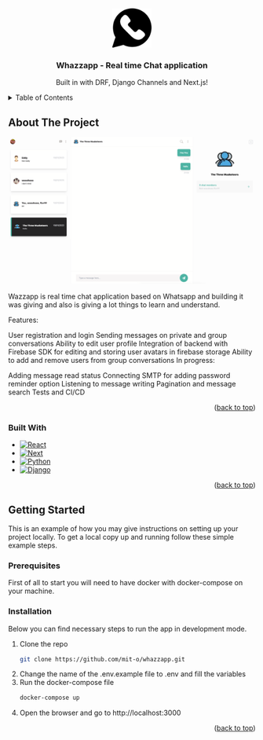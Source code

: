 <a name="readme-top"></a>

<!-- PROJECT LOGO -->
<br />
<div align="center">
  <a href="https://github.com/mit-o/whazzapp">
    <img src="client/public/favicon/android-chrome-192x192.png" alt="Logo" width="80" height="80">
  </a>

  <h3 align="center">Whazzapp - Real time Chat application</h3>

  <p align="center">
    Built in with DRF, Django Channels and Next.js!
    <br />
  </p>
</div>

<!-- TABLE OF CONTENTS -->
<details>
  <summary>Table of Contents</summary>
  <ol>
    <li>
      <a href="#about-the-project">About The Project</a>
      <ul>
        <li><a href="#built-with">Built With</a></li>
      </ul>
    </li>
    <li>
      <a href="#getting-started">Getting Started</a>
      <ul>
        <li><a href="#prerequisites">Prerequisites</a></li>
        <li><a href="#installation">Installation</a></li>
      </ul>
    </li>
  </ol>
</details>

<!-- ABOUT THE PROJECT -->

## About The Project

[![App intro][app-intro]](https://github.com/mit-o/whazzapp)

Wazzapp is real time chat application based on Whatsapp and building it was giving and also is giving a lot things to learn and understand.

Features:

User registration and login
Sending messages on private and group conversations
Ability to edit user profile
Integration of backend with Firebase SDK for editing and storing user avatars in firebase storage
Ability to add and remove users from group conversations
In progress:

Adding message read status
Connecting SMTP for adding password reminder option
Listening to message writing
Pagination and message search
Tests and CI/CD

<p align="right">(<a href="#readme-top">back to top</a>)</p>

### Built With

- [![React][react.js]][react-url]
- [![Next][next.js]][next-url]
- [![Python][python]][python-url]
- [![Django][django]][django-url]

<p align="right">(<a href="#readme-top">back to top</a>)</p>

<!-- GETTING STARTED -->

## Getting Started

This is an example of how you may give instructions on setting up your project locally. To get a local copy up and running follow these simple example steps.

### Prerequisites

First of all to start you will need to have docker with docker-compose on your machine.

### Installation

Below you can find necessary steps to run the app in development mode.

1. Clone the repo
   ```sh
   git clone https://github.com/mit-o/whazzapp.git
   ```
2. Change the name of the .env.example file to .env and fill the variables
3. Run the docker-compose file
   ```sh
   docker-compose up
   ```
4. Open the browser and go to http://localhost:3000

<p align="right">(<a href="#readme-top">back to top</a>)</p>

<!-- MARKDOWN LINKS & IMAGES -->

[license-shield]: https://img.shields.io/github/license/othneildrew/Best-README-Template.svg?style=for-the-badge
[license-url]: #
[linkedin-shield]: https://img.shields.io/badge/-LinkedIn-black.svg?style=for-the-badge&logo=linkedin&colorB=555
[linkedin-url]: https://linkedin.com/in/sebastian-tarczynski
[app-intro]: intro/app-intro.png
[next.js]: https://img.shields.io/badge/next.js-000000?style=for-the-badge&logo=nextdotjs&logoColor=white
[next-url]: https://nextjs.org/
[react.js]: https://img.shields.io/badge/React-20232A?style=for-the-badge&logo=react&logoColor=61DAFB
[react-url]: https://reactjs.org/
[python]: https://img.shields.io/badge/Python-14354C?style=for-the-badge&logo=python&logoColor=white
[python-url]: https://www.python.org/
[django]: https://img.shields.io/badge/Django-092E20?style=for-the-badge&logo=django&logoColor=white
[django-url]: https://www.djangoproject.com/

